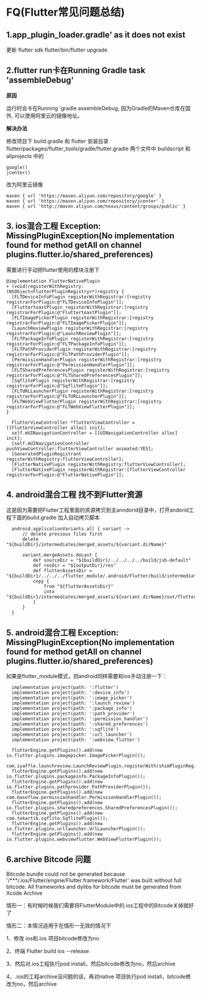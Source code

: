 # FQ(Flutter常见问题总结)

## 1.app_plugin_loader.gradle' as it does not exist

更新 flutter sdk flutter/bin/flutter upgrade


## 2.flutter run卡在Running Gradle task 'assembleDebug'
**原因**

运行时会卡在Running 'gradle assembleDebug, 因为Gradle的Maven仓库在国外, 可以使用阿里云的镜像地址。

**解决办法**

修改项目下 build.gradle 和 flutter 安装目录flutter/packages/flutter_tools/gradle/flutter.gradle 两个文件中 buildscript 和allprojects 中的


```
google()
jcenter()
```

改为阿里云镜像

```
maven { url 'https://maven.aliyun.com/repository/google' }
maven { url 'https://maven.aliyun.com/repository/jcenter' }
maven { url 'http://maven.aliyun.com/nexus/content/groups/public' }
```


## 3. ios混合工程 Exception: MissingPluginException(No implementation found for method getAll on channel plugins.flutter.io/shared_preferences)
需要进行手动把flutter使用的模块注册下
```
@implementation FlutterNativePlugin
+ (void)registerWithRegistry:(NSObject<FlutterPluginRegistry>*)registry {
  [FLTDeviceInfoPlugin registerWithRegistrar:[registry registrarForPlugin:@"FLTDeviceInfoPlugin"]];
  [FluttertoastPlugin registerWithRegistrar:[registry registrarForPlugin:@"FluttertoastPlugin"]];
  [FLTImagePickerPlugin registerWithRegistrar:[registry registrarForPlugin:@"FLTImagePickerPlugin"]];
  [LaunchReviewPlugin registerWithRegistrar:[registry registrarForPlugin:@"LaunchReviewPlugin"]];
  [FLTPackageInfoPlugin registerWithRegistrar:[registry registrarForPlugin:@"FLTPackageInfoPlugin"]];
  [FLTPathProviderPlugin registerWithRegistrar:[registry registrarForPlugin:@"FLTPathProviderPlugin"]];
  [PermissionHandlerPlugin registerWithRegistrar:[registry registrarForPlugin:@"PermissionHandlerPlugin"]];
  [FLTSharedPreferencesPlugin registerWithRegistrar:[registry registrarForPlugin:@"FLTSharedPreferencesPlugin"]];
  [SqflitePlugin registerWithRegistrar:[registry registrarForPlugin:@"SqflitePlugin"]];
  [FLTURLLauncherPlugin registerWithRegistrar:[registry registrarForPlugin:@"FLTURLLauncherPlugin"]];
  [FLTWebViewFlutterPlugin registerWithRegistrar:[registry registrarForPlugin:@"FLTWebViewFlutterPlugin"]];
}
```
```
  FlutterViewController *flutterViewController = [[FlutterViewController alloc] init];
  self.mUINavigationController = [[UINavigationController alloc] init];
  [self.mUINavigationController pushViewController:flutterViewController animated:YES];
  [GeneratedPluginRegistrant registerWithRegistry:flutterViewController];
  [FlutterNativePlugin registerWithRegistry:flutterViewController];
  [FlutterNativePlugin registerWithRegistrar:[flutterViewController registrarForPlugin:@"FlutterNativePlugin"]];
```

## 4. android混合工程 找不到Flutter资源
这是因为需要把Flutter工程里面的资源拷贝到主anndorid目录中，打开andorid工程下面的bulid.gradle 加入自动拷贝脚本
```
  android.applicationVariants.all { variant ->
      // delete previous files first
      delete "${buildDir}/intermediates/merged_assets/${variant.dirName}"

      variant.mergeAssets.doLast {
          def sourceDir = "${buildDir}/../../../../build/jsb-default"
          def resDir = "${outputDir}/res"
          def flutterAssetsDir = "${buildDir}/../../../flutter_module/.android/Flutter/build/intermediates/flutter/${variant.dirName}/flutter_assets"
          copy {
              from "${flutterAssetsDir}"
              into  "${buildDir}/intermediates/merged_assets/${variant.dirName}/out/flutter_assets"
          }
      }
  }
```

## 5. android混合工程 Exception: MissingPluginException(No implementation found for method getAll on channel plugins.flutter.io/shared_preferences)
如果是flutter_module模式，则android同样需要和ios手动注册一下：
```
  implementation project(path: ':flutter')
  implementation project(path: ':device_info')
  implementation project(path: ':image_picker')
  implementation project(path: ':launch_review')
  implementation project(path: ':package_info')
  implementation project(path: ':path_provider')
  implementation project(path: ':permission_handler')
  implementation project(path: ':shared_preferences')
  implementation project(path: ':sqflite')
  implementation project(path: ':url_launcher')
  implementation project(path: ':webview_flutter')
```
```
  flutterEngine.getPlugins().add(new io.flutter.plugins.imagepicker.ImagePickerPlugin());
  com.iyaffle.launchreview.LaunchReviewPlugin.registerWith(shimPluginRegistry.registrarFor("com.iyaffle.launchreview.LaunchReviewPlugin"));
  flutterEngine.getPlugins().add(new io.flutter.plugins.packageinfo.PackageInfoPlugin());
  flutterEngine.getPlugins().add(new io.flutter.plugins.pathprovider.PathProviderPlugin());
  flutterEngine.getPlugins().add(new com.baseflow.permissionhandler.PermissionHandlerPlugin());
  flutterEngine.getPlugins().add(new io.flutter.plugins.sharedpreferences.SharedPreferencesPlugin());
  flutterEngine.getPlugins().add(new com.tekartik.sqflite.SqflitePlugin());
  flutterEngine.getPlugins().add(new io.flutter.plugins.urllauncher.UrlLauncherPlugin());
  flutterEngine.getPlugins().add(new io.flutter.plugins.webviewflutter.WebViewFlutterPlugin());
```

## 6.archive Bitcode 问题

Bitcode bundle could not be generated because '/***/.ios/Flutter/engine/Flutter.framework/Flutter' was built without full bitcode. All frameworks and dylibs for bitcode must be generated from Xcode Archive 

情形一：有时候时候我们需要将FlutterModule中的.ios工程中的Bitcode关掉就好了

情形二：本情况适用于在情形一无效的情况下

1、修改 ios和.ios 项目bitcode修改为no

2、终端 Flutter build ios --release

3、然后对.ios工程执行pod install，然后bitcode修改为no，然后archive

4、.ios的工程archive没问题的话，再对native 项目执行pod install，bitcode修改为no，然后archive

